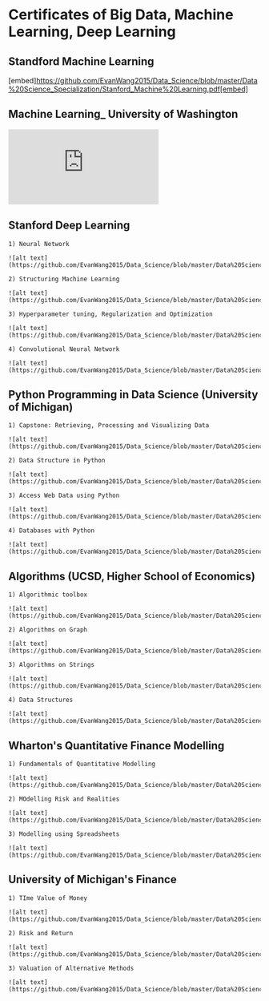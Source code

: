 # Certificates of Big Data, Machine Learning, Deep Learning 

## Standford Machine Learning 

[embed]https://github.com/EvanWang2015/Data_Science/blob/master/Data%20Science_Specialization/Stanford_Machine%20Learning.pdf[embed]

## Machine Learning_ University of Washington

![alt text](https://github.com/EvanWang2015/Data_Science/blob/master/Data%20Science_Specialization/Machine%20Learning%20Founctions_Case%20Study_Uni_Washington.pdf)


## Stanford Deep Learning 
	
	1) Neural Network
	
	![alt text](https://github.com/EvanWang2015/Data_Science/blob/master/Data%20Science_Specialization/Deep%20Learning_Neural%20Network.pdf)
	
	2) Structuring Machine Learning 
	
	![alt text](https://github.com/EvanWang2015/Data_Science/blob/master/Data%20Science_Specialization/Deep%20Learning_Structuring%20Machine%20Learning.pdf)
	
	3) Hyperparameter tuning, Regularization and Optimization
	
	![alt text](https://github.com/EvanWang2015/Data_Science/blob/master/Data%20Science_Specialization/Deep%20Learning_Hyperparameter%20tuning%2C%20Regularization%20and%20Optimization.pdf)
	
	4) Convolutional Neural Network
	
	![alt text](https://github.com/EvanWang2015/Data_Science/blob/master/Data%20Science_Specialization/Deep%20Learning_Hyperparameter%20tuning%2C%20Regularization%20and%20Optimization.pdf)

## Python Programming in Data Science (University of Michigan)

	1) Capstone: Retrieving, Processing and Visualizing Data 
	
	![alt text] (https://github.com/EvanWang2015/Data_Science/blob/master/Data%20Science_Specialization/UM_Capstone_Retrieving%2C%20Processing%20and%20Visualizing%20Data%20with%20Python.pdf)

	2) Data Structure in Python
	
	![alt text] (https://github.com/EvanWang2015/Data_Science/blob/master/Data%20Science_Specialization/UM_Capstone_Retrieving%2C%20Processing%20and%20Visualizing%20Data%20with%20Python.pdf)

	3) Access Web Data using Python
	
	![alt text] (https://github.com/EvanWang2015/Data_Science/blob/master/Data%20Science_Specialization/UM_Using%20Databases%20with%20Python.pdf)
	
	4) Databases with Python 
	
	![alt text] (https://github.com/EvanWang2015/Data_Science/blob/master/Data%20Science_Specialization/UM_Using%20Databases%20with%20Python.pdf)
	
## Algorithms (UCSD, Higher School of Economics)

	1) Algorithmic toolbox
	
	![alt text] (https://github.com/EvanWang2015/Data_Science/blob/master/Data%20Science_Specialization/Algorithmic%20toolbox_UCSD_Higher%20School%20of%20Economics.pdf)
	
	2) Algorithms on Graph
	
	![alt text] (https://github.com/EvanWang2015/Data_Science/blob/master/Data%20Science_Specialization/Algorithms%20on%20graph_UCSD_Higher%20School%20of%20Economics.pdf)

	3) Algorithms on Strings 
	
	![alt text] (https://github.com/EvanWang2015/Data_Science/blob/master/Data%20Science_Specialization/Algorithms%20on%20strings_UCSD_Higher%20School%20of%20Economics.pdf)
	
	4) Data Structures
	
	![alt text] (https://github.com/EvanWang2015/Data_Science/blob/master/Data%20Science_Specialization/Data%20Structures_UCSD_Higher%20School%20of%20Economics.pdf)

## Wharton's Quantitative Finance Modelling

	1) Fundamentals of Quantitative Modelling 
	
	![alt text] (https://github.com/EvanWang2015/Data_Science/blob/master/Data%20Science_Specialization/Wharton_Fundamentals%20of%20Quantitative%20Modeling.pdf)

	2) MOdelling Risk and Realities  
	
	![alt text] (https://github.com/EvanWang2015/Data_Science/blob/master/Data%20Science_Specialization/Wharton_Online_Modeling%20Risk%20and%20Realities.pdf)
	
	3) Modelling using Spreadsheets
	
	![alt text] (https://github.com/EvanWang2015/Data_Science/blob/master/Data%20Science_Specialization/Wharton_Introduction%20to%20Spreadsheets%20and%20Models.pdf)

## University of Michigan's Finance

	1) TIme Value of Money
	
	![alt text] (https://github.com/EvanWang2015/Data_Science/blob/master/Data%20Science_Specialization/Ross_Principle%20of%20Valuation_Time%20value%20of%20Money.pdf)
	
	2) Risk and Return 
	
	![alt text] (https://github.com/EvanWang2015/Data_Science/blob/master/Data%20Science_Specialization/Ross_Principle%20of%20Valuation_risk%20and%20return.pdf)

	3) Valuation of Alternative Methods
	
	![alt text] (https://github.com/EvanWang2015/Data_Science/blob/master/Data%20Science_Specialization/Ross_Online_Valuation_Alternative%20Methods.pdf)

	
	
	


